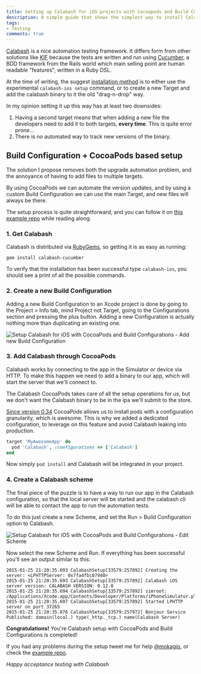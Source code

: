 ```yaml
---
title: Setting up Calabash for iOS projects with Cocoapods and Build Configurations
description: A simple guide that shows the simplest way to install Calabash on an iOS project, by using Build Configurations and CocoaPods.
tags:
- Testing
comments: true
---
```


[Calabash](http://calaba.sh/) is a nice automation testing framework. It differs form from other solutions like [KIF](https://github.com/kif-framework/KIF) because the tests are written and run using [Cucumber](http://cukes.info/), a BDD framework from the Rails world which main selling point are human readable "features", written in a Ruby DSL.

At the time of writing, the suggest [installation method](https://github.com/calabash/calabash-ios#installation) is to either use the experimental `calabash-ios setup` command, or to create a new Target and add the calabash binary to it the old "drag-n-drop" way. 

In my opinion setting it up this way has at least two downsides:

1. Having a second target means that when adding a new file the developers need to add it to both targets, **every time**. This is quite error prone...
2. There is no automated way to track new versions of the binary.

## Build Configuration + CocoaPods based setup

The solution I propose removes both the upgrade automation problem, and the annoyance of having to add files to multiple targets.

By using CocoaPods we can automate the version updates, and by using a custom Build Configuration we can use the main Target, and new files will always be there.

The setup process is quite straightforward, and you can follow it on [this example repo](https://github.com/mokagio/setup-calabash-ios) while reading along.

### 1. Get Calabash

Calabash is distributed via [RubyGems](https://rubygems.org/), so getting it is as easy as running:

```
gem install calabash-cucumber
```

To verify that the installation has been successful type `calabash-ios`, you should see a print of all the possible commands.

### 2. Create a new Build Configuration

Adding a new Build Configuration to an Xcode project is done by going to the Project > Info tab, mind Project not Target, going to the Configurations section and pressing the plus button. Adding a new Configuration is actually nothing more than duplicating an existing one. 


<img src="https://s3.amazonaws.com/mokacoding/2015-01-25-setup-calabash-ios-add-build-configuration.jpg" alt="Setup Calabash for iOS with CocoaPods and Build Configurations - Add new Build Configuration"/>

### 3. Add Calabash through CocoaPods

Calabash works by connecting to the app in the Simulator or device via HTTP. To make this happen we need to add a binary to our app, which will start the server that we'll connect to.

The Calabash CocoaPods takes care of all the setup operations for us, but we don't want the Calabash binary to be in the ipa we'll submit to the store.

[Since version 0.34](http://blog.cocoapods.org/CocoaPods-0.34/) CocoaPods allows us to install pods with a configuration granularity, which is awesome. This is why we added a dedicated configuration, to leverage on this feature and avoid Calabash leaking into production.

```ruby
target 'MyAwesomeApp' do
  pod 'Calabash', :configurations => ['Calabash']
end
```

Now simply `pod install` and Calabash will be integrated in your project.

### 4. Create a Calabash scheme

The final piece of the puzzle is to have a way to run our app in the Calabash configuration, so that the local server will be started and the calabash cli will be able to contact the app to run the automation tests.

To do this just create a new Scheme, and set the Run > Build Configuration option to Calabash.

<img src="https://s3.amazonaws.com/mokacoding/2015-01-25-setup-calabash-ios-edit-scheme.jpg" alt="Setup Calabash for iOS with CocoaPods and Build Configurations - Edit Scheme"/>

Now select the new Scheme and Run. If everything has been successful you'll see an output similar to this:

```
2015-01-25 21:20:35.693 CalabashSetup[33579:257892] Creating the server: <LPHTTPServer: 0x7fa4fbc07940>
2015-01-25 21:20:35.693 CalabashSetup[33579:257892] Calabash iOS server version: CALABASH VERSION: 0.12.0
2015-01-25 21:20:35.694 CalabashSetup[33579:257892] simroot: /Applications/Xcode.app/Contents/Developer/Platforms/iPhoneSimulator.platform/Developer/SDKs/iPhoneSimulator.sdk
2015-01-25 21:20:35.697 CalabashSetup[33579:257892] Started LPHTTP server on port 37265
2015-01-25 21:20:35.876 CalabashSetup[33579:257972] Bonjour Service Published: domain(local.) type(_http._tcp.) name(Calabash Server)
```
**Congratulations!** You're Calabash setup with CocoaPods and Build Configurations is completed!

If you had any problems during the setup tweet me for help [@mokagio](https://twitter.com/mokagio), or check the [example repo](https://github.com/mokagio/setup-calabash-ios).

_Happy acceptance testing with Calabash_
